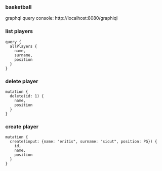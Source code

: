 ### basketball


graphql query console:
http://localhost:8080/graphiql

### list players

```
query {
  allPlayers {
    name,
    surname,
    position
  }
}
```

### delete player
```
mutation {
  delete(id: 1) {
    name,
    position
  }
}
```

### create player
```
mutation {
  create(input: {name: "eritis", surname: "sicut", position: PG}) {
    id,
    name,
    position
  }
}
```




